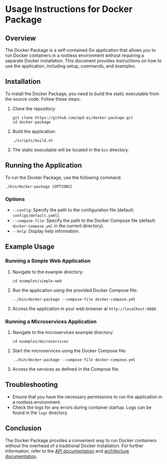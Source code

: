 # Usage Instructions for Docker Package

## Overview

The Docker Package is a self-contained Go application that allows you to run Docker containers in a rootless environment without requiring a separate Docker installation. This document provides instructions on how to use the application, including setup, commands, and examples.

## Installation

To install the Docker Package, you need to build the static executable from the source code. Follow these steps:

1. Clone the repository:
   ```
   git clone https://github.com/opd-ai/docker-package.git
   cd docker-package
   ```

2. Build the application:
   ```
   ./scripts/build.sh
   ```

3. The static executable will be located in the `bin` directory.

## Running the Application

To run the Docker Package, use the following command:

```
./bin/docker-package [OPTIONS]
```

### Options

- `--config`: Specify the path to the configuration file (default: `configs/default.yaml`).
- `--compose-file`: Specify the path to the Docker Compose file (default: `docker-compose.yml` in the current directory).
- `--help`: Display help information.

## Example Usage

### Running a Simple Web Application

1. Navigate to the example directory:
   ```
   cd examples/simple-web
   ```

2. Run the application using the provided Docker Compose file:
   ```
   ../bin/docker-package --compose-file docker-compose.yml
   ```

3. Access the application in your web browser at `http://localhost:8080`.

### Running a Microservices Application

1. Navigate to the microservices example directory:
   ```
   cd examples/microservices
   ```

2. Start the microservices using the Docker Compose file:
   ```
   ../bin/docker-package --compose-file docker-compose.yml
   ```

3. Access the services as defined in the Compose file.

## Troubleshooting

- Ensure that you have the necessary permissions to run the application in a rootless environment.
- Check the logs for any errors during container startup. Logs can be found in the `logs` directory.

## Conclusion

The Docker Package provides a convenient way to run Docker containers without the overhead of a traditional Docker installation. For further information, refer to the [API documentation](api.md) and [architecture documentation](architecture.md).